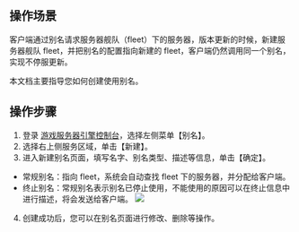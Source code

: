 ## 操作场景
客户端通过别名请求服务器舰队（fleet）下的服务器，版本更新的时候，新建服务器舰队 fleet，并把别名的配置指向新建的 fleet，客户端仍然调用同一个别名，实现不停服更新。

本文档主要指导您如何创建使用别名。




## 操作步骤

1. 登录 [游戏服务器引擎控制台](https://console.cloud.tencent.com/gse/asset)，选择左侧菜单【别名】。
2. 选择右上侧服务区域，单击【新建】。
3. 进入新建别名页面，填写名字、别名类型、描述等信息，单击【确定】。
 - 常规别名：指向 fleet，系统会自动查找 fleet 下的服务器，并分配给客户端。
 - 终止别名：常规别名表示别名已停止使用，不能使用的原因可以在终止信息中进行描述，将会发送给客户端。
![](https://main.qcloudimg.com/raw/ad4bc63c1809a6e13a59e67fa16b6531.jpg)
4. 创建成功后，您可以在别名页面进行修改、删除等操作。

